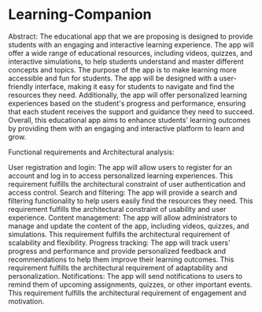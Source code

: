 # Learning-Companion

Abstract:
The educational app that we are proposing is designed to provide students with an
engaging and interactive learning experience. The app will offer a wide range of
educational resources, including videos, quizzes, and interactive simulations, to help
students understand and master different concepts and topics.
The purpose of the app is to make learning more accessible and fun for students. The app
will be designed with a user-friendly interface, making it easy for students to navigate and
find the resources they need. Additionally, the app will offer personalized learning
experiences based on the student's progress and performance, ensuring that each student
receives the support and guidance they need to succeed.
Overall, this educational app aims to enhance students' learning outcomes by providing
them with an engaging and interactive platform to learn and grow.

Functional requirements and Architectural analysis:

User registration and login: The app will allow users to register for an account and log in to
access personalized learning experiences. This requirement fulfills the architectural
constraint of user authentication and access control.
Search and filtering: The app will provide a search and filtering functionality to help
users easily find the resources they need. This requirement fulfills the architectural
constraint of usability and user experience.
Content management: The app will allow administrators to manage and update the
content of the app, including videos, quizzes, and simulations. This requirement fulfills
the architectural requirement of scalability and flexibility.
Progress tracking: The app will track users' progress and performance and provide
personalized feedback and recommendations to help them improve their learning
outcomes. This requirement fulfills the architectural requirement of adaptability and
personalization.
Notifications: The app will send notifications to users to remind them of upcoming
assignments, quizzes, or other important events. This requirement fulfills the
architectural requirement of engagement and motivation.
